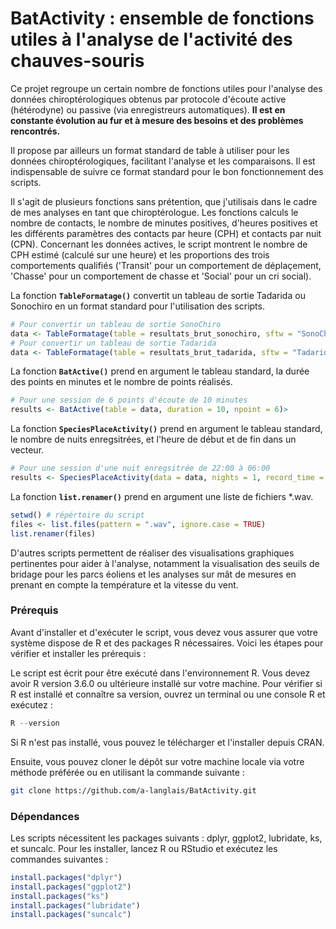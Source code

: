 # BatActivity : ensemble de fonctions utiles à l'analyse de l'activité des chauves-souris

Ce projet regroupe un certain nombre de fonctions utiles pour l'analyse des données chiroptérologiques obtenus par protocole d'écoute active (hétérodyne) ou passive (via enregistreurs automatiques).
**Il est en constante évolution au fur et à mesure des besoins et des problèmes rencontrés.**

Il propose par ailleurs un format standard de table à utiliser pour les données chiroptérologiques, facilitant l'analyse et les comparaisons. Il est indispensable de suivre ce format standard pour le bon fonctionnement des scripts.

Il s'agit de plusieurs fonctions sans prétention, que j'utilisais dans le cadre de mes analyses en tant que chiroptérologue. Les fonctions calculs le nombre de contacts, le nombre de minutes positives, d'heures positives et les différents paramètres des contacts par heure (CPH) et contacts par nuit (CPN). Concernant les données actives, le script montrent le nombre de CPH estimé (calculé sur une heure) et les proportions des trois comportements qualifiés ('Transit' pour un comportement de déplaçement, 'Chasse' pour un comportement de chasse et 'Social' pour un cri social).

La fonction **`TableFormatage()`** convertit un tableau de sortie Tadarida ou Sonochiro en un format standard pour l'utilisation des scripts.

```R
# Pour convertir un tableau de sortie SonoChiro
data <- TableFormatage(table = resultats_brut_sonochiro, sftw = "SonoChiro")
# Pour convertir un tableau de sortie Tadarida
data <- TableFormatage(table = resultats_brut_tadarida, sftw = "Tadarida")

```

La fonction **`BatActive()`** prend en argument le tableau standard, la durée des points en minutes et le nombre de points réalisés.

```R
# Pour une session de 6 points d'écoute de 10 minutes
results <- BatActive(table = data, duration = 10, npoint = 6)>
```

La fonction **`SpeciesPlaceActivity()`** prend en argument le tableau standard, le nombre de nuits enregsitrées, et l'heure de début et de fin dans un vecteur.

```R
# Pour une session d'une nuit enregsitrée de 22:00 à 06:00
results <- SpeciesPlaceActivity(data = data, nights = 1, record_time = c("22:00", "06:00"))
```

La fonction **`list.renamer()`** prend en argument une liste de fichiers *.wav.

```R
setwd() # répértoire du script
files <- list.files(pattern = ".wav", ignore.case = TRUE)
list.renamer(files)
```

D'autres scripts permettent de réaliser des visualisations graphiques pertinentes pour aider à l'analyse, notamment la visualisation des seuils de bridage pour les parcs éoliens et les analyses sur mât de mesures en prenant en compte la température et la vitesse du vent.


### Prérequis

Avant d'installer et d'exécuter le script, vous devez vous assurer que votre système dispose de R et des packages R nécessaires. Voici les étapes pour vérifier et installer les prérequis :

Le script est écrit pour être exécuté dans l'environnement R. Vous devez avoir R version 3.6.0 ou ultérieure installé sur votre machine. Pour vérifier si R est installé et connaître sa version, ouvrez un terminal ou une console R et exécutez :

```R
R --version
```
Si R n'est pas installé, vous pouvez le télécharger et l'installer depuis CRAN.

Ensuite, vous pouvez cloner le dépôt sur votre machine locale via votre méthode préférée ou en utilisant la commande suivante :

```bash
git clone https://github.com/a-langlais/BatActivity.git
```

### Dépendances

Les scripts nécessitent les packages suivants : dplyr, ggplot2, lubridate, ks, et suncalc. Pour les installer, lancez R ou RStudio et exécutez les commandes suivantes :

```R
install.packages("dplyr")
install.packages("ggplot2")
install.packages("ks")
install.packages("lubridate")
install.packages("suncalc")
```